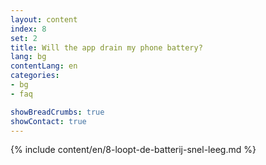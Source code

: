 ```yaml
---
layout: content
index: 8
set: 2
title: Will the app drain my phone battery?
lang: bg
contentLang: en
categories:
- bg
- faq

showBreadCrumbs: true
showContact: true
---
```

{% include content/en/8-loopt-de-batterij-snel-leeg.md %}
